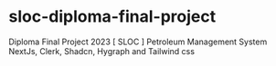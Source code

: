 # sloc-diploma-final-project
Diploma Final Project 2023 [ SLOC ] Petroleum Management System NextJs, Clerk, Shadcn, Hygraph and Tailwind css
